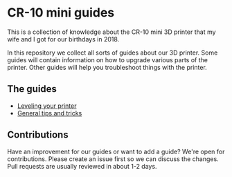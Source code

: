 # CR-10 mini guides
This is a collection of knowledge about the CR-10 mini 3D printer that my wife 
and I got for our birthdays in 2018. 

In this repository we collect all sorts of guides about our 3D printer. 
Some guides will contain information on how to upgrade various parts of the 
printer. Other guides will help you troubleshoot things with the printer.

## The guides
 - [Leveling your printer](leveling_guide.md)
 - [General tips and tricks](tips_and_tricks.md)

## Contributions
Have an improvement for our guides or want to add a guide? We're open for contributions.
Please create an issue first so we can discuss the changes. Pull requests are usually 
reviewed in about 1-2 days.
